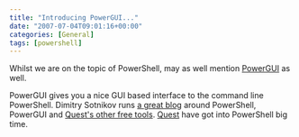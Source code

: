 ```yaml
---
title: "Introducing PowerGUI..."
date: "2007-07-04T09:01:16+00:00"
categories: [General]
tags: [powershell]
---
```


Whilst we are on the topic of PowerShell, may as well mention <a href="http://powergui.org/">PowerGUI</a> as well.

PowerGUI gives you a nice GUI based interface to the command line PowerShell. Dimitry Sotnikov runs <a href="http://dmitrysotnikov.wordpress.com/">a great blog</a> around PowerShell, PowerGUI and <a href="http://www.quest.com/activeroles-server/arms.aspx">Quest's other free tools</a>. <a href="http://www.quest.com/">Quest</a> have got into PowerShell big time.
